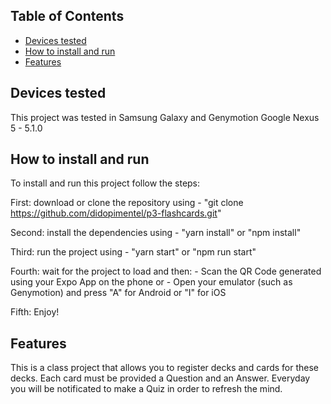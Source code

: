 ## Table of Contents

* [Devices tested](#devices-tested)
* [How to install and run](#howto-installandrun)
* [Features](#fetures)

## Devices tested

This project was tested in Samsung Galaxy and Genymotion Google Nexus 5 - 5.1.0

## How to install and run

To install and run this project follow the steps:

  First: download or clone the repository using
    - "git clone https://github.com/didopimentel/p3-flashcards.git"

  Second: install the dependencies using
    - "yarn install" or "npm install"

  Third: run the project using
    - "yarn start" or "npm run start"

  Fourth: wait for the project to load and then:
    - Scan the QR Code generated using your Expo App on the phone
      or
    - Open your emulator (such as Genymotion) and press "A" for Android or "I" for iOS

  Fifth: Enjoy!

## Features

This is a class project that allows you to register decks and cards for these decks. Each card must be provided a Question and an Answer. Everyday you will be notificated to make a Quiz in order to refresh the mind.

